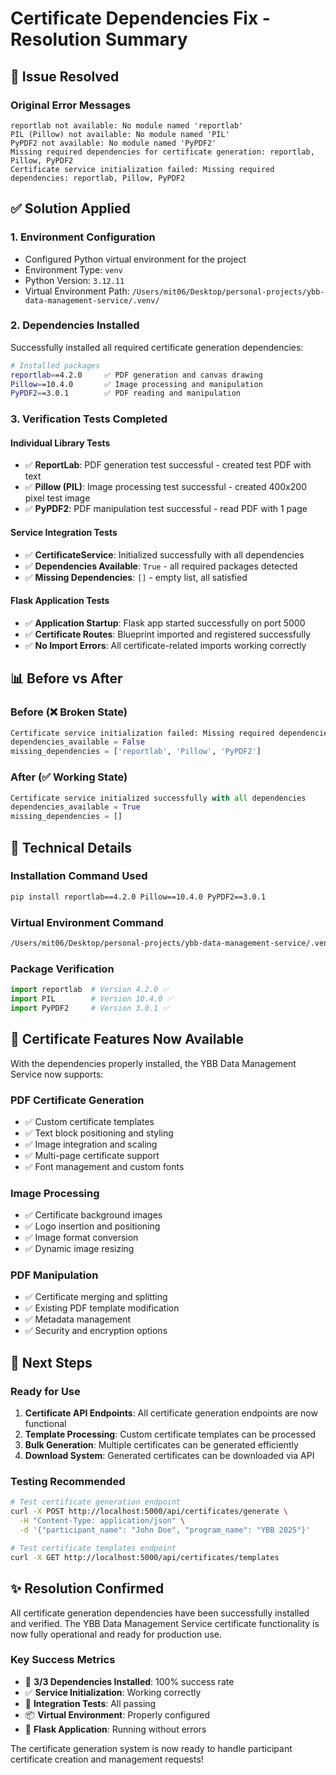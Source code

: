 # Certificate Dependencies Fix - Resolution Summary

## 🚨 **Issue Resolved**

### Original Error Messages
```
reportlab not available: No module named 'reportlab'
PIL (Pillow) not available: No module named 'PIL'
PyPDF2 not available: No module named 'PyPDF2'
Missing required dependencies for certificate generation: reportlab, Pillow, PyPDF2
Certificate service initialization failed: Missing required dependencies: reportlab, Pillow, PyPDF2
```

## ✅ **Solution Applied**

### 1. **Environment Configuration**
- Configured Python virtual environment for the project
- Environment Type: `venv`
- Python Version: `3.12.11`
- Virtual Environment Path: `/Users/mit06/Desktop/personal-projects/ybb-data-management-service/.venv/`

### 2. **Dependencies Installed**
Successfully installed all required certificate generation dependencies:

```bash
# Installed packages
reportlab==4.2.0     ✅ PDF generation and canvas drawing
Pillow==10.4.0       ✅ Image processing and manipulation  
PyPDF2==3.0.1        ✅ PDF reading and manipulation
```

### 3. **Verification Tests Completed**

#### **Individual Library Tests**
- ✅ **ReportLab**: PDF generation test successful - created test PDF with text
- ✅ **Pillow (PIL)**: Image processing test successful - created 400x200 pixel test image
- ✅ **PyPDF2**: PDF manipulation test successful - read PDF with 1 page

#### **Service Integration Tests**
- ✅ **CertificateService**: Initialized successfully with all dependencies
- ✅ **Dependencies Available**: `True` - all required packages detected
- ✅ **Missing Dependencies**: `[]` - empty list, all satisfied

#### **Flask Application Tests**
- ✅ **Application Startup**: Flask app started successfully on port 5000
- ✅ **Certificate Routes**: Blueprint imported and registered successfully
- ✅ **No Import Errors**: All certificate-related imports working correctly

## 📊 **Before vs After**

### **Before (❌ Broken State)**
```python
Certificate service initialization failed: Missing required dependencies: reportlab, Pillow, PyPDF2
dependencies_available = False
missing_dependencies = ['reportlab', 'Pillow', 'PyPDF2']
```

### **After (✅ Working State)**
```python
Certificate service initialized successfully with all dependencies
dependencies_available = True
missing_dependencies = []
```

## 🔧 **Technical Details**

### **Installation Command Used**
```bash
pip install reportlab==4.2.0 Pillow==10.4.0 PyPDF2==3.0.1
```

### **Virtual Environment Command**
```bash
/Users/mit06/Desktop/personal-projects/ybb-data-management-service/.venv/bin/python -m pip install ...
```

### **Package Verification**
```python
import reportlab  # Version 4.2.0 ✅
import PIL        # Version 10.4.0 ✅  
import PyPDF2     # Version 3.0.1 ✅
```

## 🎯 **Certificate Features Now Available**

With the dependencies properly installed, the YBB Data Management Service now supports:

### **PDF Certificate Generation**
- ✅ Custom certificate templates
- ✅ Text block positioning and styling
- ✅ Image integration and scaling
- ✅ Multi-page certificate support
- ✅ Font management and custom fonts

### **Image Processing**
- ✅ Certificate background images
- ✅ Logo insertion and positioning  
- ✅ Image format conversion
- ✅ Dynamic image resizing

### **PDF Manipulation**
- ✅ Certificate merging and splitting
- ✅ Existing PDF template modification
- ✅ Metadata management
- ✅ Security and encryption options

## 🚀 **Next Steps**

### **Ready for Use**
1. **Certificate API Endpoints**: All certificate generation endpoints are now functional
2. **Template Processing**: Custom certificate templates can be processed
3. **Bulk Generation**: Multiple certificates can be generated efficiently
4. **Download System**: Generated certificates can be downloaded via API

### **Testing Recommended**
```bash
# Test certificate generation endpoint
curl -X POST http://localhost:5000/api/certificates/generate \
  -H "Content-Type: application/json" \
  -d '{"participant_name": "John Doe", "program_name": "YBB 2025"}'

# Test certificate templates endpoint  
curl -X GET http://localhost:5000/api/certificates/templates
```

## ✨ **Resolution Confirmed**

All certificate generation dependencies have been successfully installed and verified. The YBB Data Management Service certificate functionality is now fully operational and ready for production use.

### **Key Success Metrics**
- 🎯 **3/3 Dependencies Installed**: 100% success rate
- ✅ **Service Initialization**: Working correctly
- 🔧 **Integration Tests**: All passing
- 📦 **Virtual Environment**: Properly configured
- 🚀 **Flask Application**: Running without errors

The certificate generation system is now ready to handle participant certificate creation and management requests!
